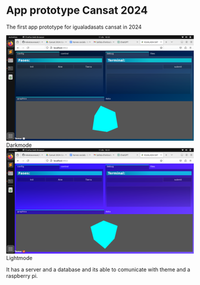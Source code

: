 # App prototype Cansat 2024

The first app prototype for igualadasats cansat in 2024

![interface img](hdu.png)
Darkmode
![interface img](hdul.png)
Lightmode

It has a server and a database and its able to comunicate with theme and a raspberry pi.
